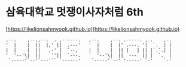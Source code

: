 # 삼육대학교 멋쟁이사자처럼 6th
[https://likelionsahmyook.github.io](https://likelionsahmyook.github.io)

    ,--.    ,--.,--.  . ,------.   ,--.    ,--. .-----. ,-.    ,-.
    '  |    |  ||  |,' ||  .---'   '  |    |  |' .---. '|  `.  | |
    |  |    |  ||   ,-' |  `--,    |  |    |  || |   | || |`.`.| |
    '  '--'\|  ||    ''||  `---.   '  '--'\|  ||  ---  || |  `.  |
     `-----'`--'`---'`` `------'    `-----'`--' '-----' `-'    `-'
